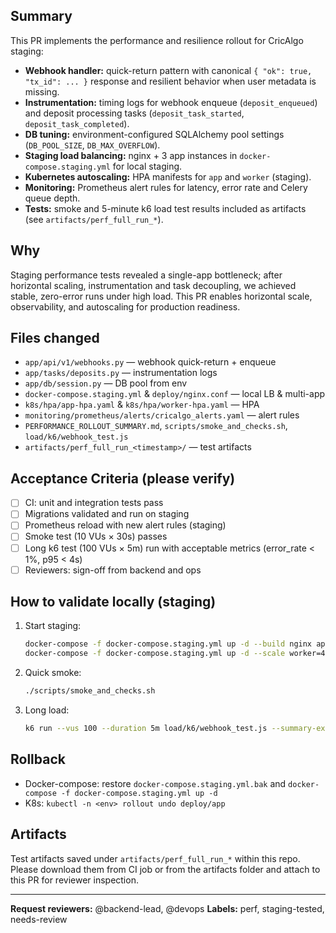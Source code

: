 ## Summary

This PR implements the performance and resilience rollout for CricAlgo staging:

- **Webhook handler:** quick-return pattern with canonical `{ "ok": true, "tx_id": ... }` response and resilient behavior when user metadata is missing.
- **Instrumentation:** timing logs for webhook enqueue (`deposit_enqueued`) and deposit processing tasks (`deposit_task_started`, `deposit_task_completed`).
- **DB tuning:** environment-configured SQLAlchemy pool settings (`DB_POOL_SIZE`, `DB_MAX_OVERFLOW`).
- **Staging load balancing:** nginx + 3 app instances in `docker-compose.staging.yml` for local staging.
- **Kubernetes autoscaling:** HPA manifests for `app` and `worker` (staging).
- **Monitoring:** Prometheus alert rules for latency, error rate and Celery queue depth.
- **Tests:** smoke and 5-minute k6 load test results included as artifacts (see `artifacts/perf_full_run_*`).

## Why
Staging performance tests revealed a single-app bottleneck; after horizontal scaling, instrumentation and task decoupling, we achieved stable, zero-error runs under high load. This PR enables horizontal scale, observability, and autoscaling for production readiness.

## Files changed
- `app/api/v1/webhooks.py` — webhook quick-return + enqueue
- `app/tasks/deposits.py` — instrumentation logs
- `app/db/session.py` — DB pool from env
- `docker-compose.staging.yml` & `deploy/nginx.conf` — local LB & multi-app
- `k8s/hpa/app-hpa.yaml` & `k8s/hpa/worker-hpa.yaml` — HPA
- `monitoring/prometheus/alerts/cricalgo_alerts.yaml` — alert rules
- `PERFORMANCE_ROLLOUT_SUMMARY.md`, `scripts/smoke_and_checks.sh`, `load/k6/webhook_test.js`
- `artifacts/perf_full_run_<timestamp>/` — test artifacts

## Acceptance Criteria (please verify)
- [ ] CI: unit and integration tests pass
- [ ] Migrations validated and run on staging
- [ ] Prometheus reload with new alert rules (staging)
- [ ] Smoke test (10 VUs × 30s) passes
- [ ] Long k6 test (100 VUs × 5m) run with acceptable metrics (error_rate < 1%, p95 < 4s)
- [ ] Reviewers: sign-off from backend and ops

## How to validate locally (staging)
1. Start staging:
   ```bash
   docker-compose -f docker-compose.staging.yml up -d --build nginx app1 app2 app3
   docker-compose -f docker-compose.staging.yml up -d --scale worker=4
   ```

2. Quick smoke:
   ```bash
   ./scripts/smoke_and_checks.sh
   ```

3. Long load:
   ```bash
   k6 run --vus 100 --duration 5m load/k6/webhook_test.js --summary-export=artifacts/k6_summary.json
   ```

## Rollback

* Docker-compose: restore `docker-compose.staging.yml.bak` and `docker-compose -f docker-compose.staging.yml up -d`
* K8s: `kubectl -n <env> rollout undo deploy/app`

## Artifacts

Test artifacts saved under `artifacts/perf_full_run_*` within this repo. Please download them from CI job or from the artifacts folder and attach to this PR for reviewer inspection.

---

**Request reviewers:** @backend-lead, @devops
**Labels:** perf, staging-tested, needs-review
